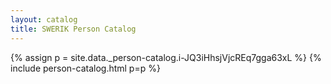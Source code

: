 ```yaml
---
layout: catalog
title: SWERIK Person Catalog
---
```

{% assign p = site.data._person-catalog.i-JQ3iHhsjVjcREq7gga63xL %}
{% include person-catalog.html p=p %}

